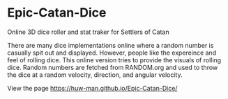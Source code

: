 # Epic-Catan-Dice
Online 3D dice roller and stat traker for Settlers of Catan

There are many dice implementations online where a random number is casually spit out and displayed. However, people like the expereince and feel of rolling dice. This online version tries to provide the visuals of rolling dice. 
Random numbers are fetched from RANDOM.org and used to throw the dice at a random velocity, direction, and angular velocity.

View the page https://huw-man.github.io/Epic-Catan-Dice/
